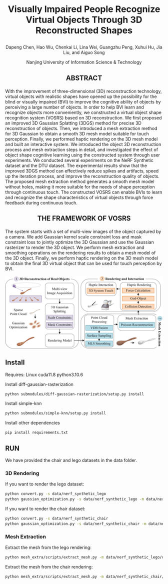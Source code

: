 #  <p align="center">Visually Impaired People Recognize Virtual Objects Through 3D Reconstructed Shapes</p>

 <p align="center">Dapeng Chen, Hao Wu, Chenkai Li, Lina Wei, Guangzhu Peng, Xuhui Hu, Jia Liu, and Aiguo Song</p>
  <p align="center">Nanjing University of Information Science & Technology</p>

## <p align="center">ABSTRACT</p>
With the improvement of three-dimensional (3D) reconstruction technology, virtual objects with realistic shapes have opened up the possibility for the blind or visually impaired (BVI) to improve the cognitive ability of objects by perceiving a large number of objects. In order to help BVI learn and recognize objects more conveniently, we constructed a virtual object shape recognition system (VOSRS) based on 3D reconstruction. We first proposed an improved 3D Gaussian Splatting (3DGS) method for precise 3D reconstruction of objects. Then, we introduced a mesh extraction method for 3D Gaussian to obtain a smooth 3D mesh model suitable for touch perception. Finally, we performed haptic rendering on the 3D mesh model and built an interactive system. We introduced the object 3D reconstruction process and mesh extraction steps in detail, and investigated the effect of object shape cognitive learning using the constructed system through user experiments. We conducted several experiments on the NeRF Synthetic dataset and the DTU dataset. The experimental results show that the improved 3DGS method can effectively reduce spikes and artifacts, speed up the iteration process, and improve the reconstruction quality of objects. The proposed mesh extraction method generates a smooth mesh model without holes, making it more suitable for the needs of shape perception through continuous touch. The constructed VOSRS can enable BVIs to learn and recognize the shape characteristics of virtual objects through force feedback during continuous touch.

## <p align="center">THE FRAMEWORK OF VOSRS</p>
The system starts with a set of multi-view images of the object captured by a camera. We add Gaussian kernel scale constraint loss and mask constraint loss to jointly optimize the 3D Gaussian and use the Gaussian rasterizer to render the 3D object. We perform mesh extraction and smoothing operations on the rendering results to obtain a mesh model of the 3D object. Finally, we perform haptic rendering on the 3D mesh model to obtain the final 3D virtual object that can be used for touch perception by BVI.

![framework](https://github.com/CdpLab/VOSRS/blob/main/assets/framework.jpg)

## Install
Requires: Linux cuda11.8 python3.10.6

Install diff-gaussian-rasterization
```bash
python submodules/diff-gaussian-rasterization/setup.py install
```
Install simple-knn
```bash
python submodules/simple-knn/setup.py install
```
Install other dependencies
```bash
pip install requirements.txt
```

## RUN
We have provided the chair and lego datasets in the data folder.
### 3D Rendering
If you want to render the lego dataset:
```bash
python convert.py -s data/nerf_synthetic_lego
python gaussian_optimization.py -s data/nerf_synthetic_lego -m data/nerf_synthetic_lego/output
```
If you want to render the chair dataset:
```bash
python convert.py -s data/nerf_synthetic_chair
python gaussian_optimization.py -s data/nerf_synthetic_chair -m data/nerf_synthetic_chair/output
```
### Mesh Extraction
Extract the mesh from the lego rendering:
```bash
python mesh_extra/scripts/extract_mesh.py -m data/nerf_synthetic_lego/output -o data/nerf_synthetic_lego
```
Extract the mesh from the chair rendering:
```bash
python mesh_extra/scripts/extract_mesh.py -m data/nerf_synthetic_chair/output -o data/nerf_synthetic_chair
```

